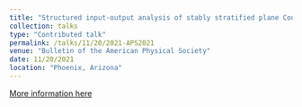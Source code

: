 ```yaml
---
title: "Structured input-output analysis of stably stratified plane Couette flow, Chang Liu, Colm-cille Caulfield, Dennice F. Gayme"
collection: talks
type: "Contributed talk"
permalink: /talks/11/20/2021-APS2021
venue: "Bulletin of the American Physical Society"
date: 11/20/2021
location: "Phoenix, Arizona"
---
```


[More information here](https://meetings.aps.org/Meeting/DFD21/Session/F08.1)
